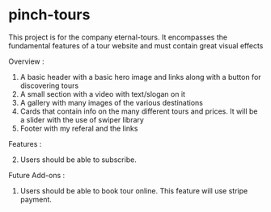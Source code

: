 # pinch-tours
This project is for the company eternal-tours.
It encompasses the fundamental features of a tour website and must contain great visual effects

Overview : 
1. A basic header with a basic hero image and links along with a button for discovering tours
2. A small section with a video with text/slogan on it 
3. A gallery with many images of the various destinations
4. Cards that contain info on the many different tours and prices. It will be a slider with the use of swiper library
5. Footer with my referal and the links

Features :

2. Users should be able to subscribe.

Future Add-ons :
1. Users should be able to book tour online. This feature will use stripe payment.

